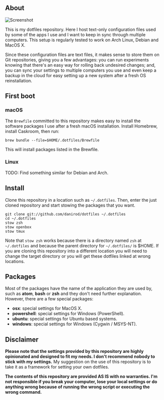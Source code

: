 ## About

![Screenshot](screenshot.png)

This is my dotfiles repository. Here I host text-only configuration files used
by some of the apps I use and I want to keep in sync through multiple
computers. This setup is regularly tested to work on Arch Linux, Debian and
MacOS X.

Since these configuration files are text files, it makes sense to store them on
Git repositories, giving you a few advantages: you can run experiments knowing
that there's an easy way for rolling back undesired changes; and, you can
sync your settings to multiple computers you use and even keep a backup in the
cloud for easy setting up a new system after a fresh OS reinstallation.

## First boot

### macOS

The `Brewfile` committed to this repository makes easy to install the software
packages I use after a fresh macOS installation. Install Homebrew, install
Caskroom, then run:

    brew bundle --file=$HOME/.dotfiles/Brewfile

This will install packages listed in the Brewfile.

### Linux

TODO: Find something similar for Debian and Arch.

## Install

Clone this repository in a location such as `~/.dotfiles`. Then, enter
the just cloned repository and start stowing the packages that you want.

    git clone git://github.com/danirod/dotfiles ~/.dotfiles
    cd ~/.dotfiles
    stow zsh
    stow openbox
    stow tmux

Note that `stow zsh` works because there is a directory named `zsh` at
`~/.dotfiles` and because the parent directory for `~/.dotfiles/` is
$HOME. If you are cloning this repository into a different location you will
need to change the target directory or you will get these dotfiles linked
at wrong locations.

## Packages

Most of the packages have the name of the application they are used by, such
as **atom**, **bash** or **zsh** and they don't need further explanation.
However, there are a few special packages:

* **osx**: special settings for MacOS X.
* **powershell**: special settings for Windows (PowerShell).
* **ubuntu**: special settings for Ubuntu based systems.
* **windows**: special settings for Windows (Cygwin / MSYS-NT).

## Disclaimer

**Please note that the settings provided by this repository are highly
opinionated and designed to fit my needs. I don't recommend nobody to stick
with my settings.** My suggestion on the use of this repository is to take
it as a framework for setting your own dotfiles.

**The contents of this repository are provided AS IS with no warranties.
I'm not responsible if you break your computer, lose your local settings or
do anything wrong because of running the wrong script or executing the wrong
command.**

